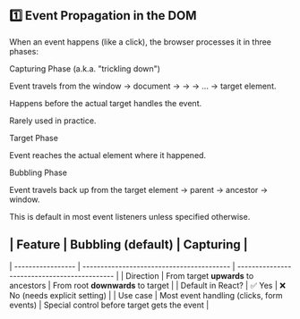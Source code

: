 ## 1️⃣ Event Propagation in the DOM
When an event happens (like a click), the browser processes it in three phases:

Capturing Phase (a.k.a. "trickling down")

Event travels from the window → document → <html> → <body> → ... → target element.

Happens before the actual target handles the event.

Rarely used in practice.

Target Phase

Event reaches the actual element where it happened.

Bubbling Phase

Event travels back up from the target element → parent → ancestor → window.

This is default in most event listeners unless specified otherwise.



## | Feature           | Bubbling (default)                        | Capturing                                    |
| ----------------- | ----------------------------------------- | -------------------------------------------- |
| Direction         | From target **upwards** to ancestors      | From root **downwards** to target            |
| Default in React? | ✅ Yes                                     | ❌ No (needs explicit setting)                |
| Use case          | Most event handling (clicks, form events) | Special control before target gets the event |


